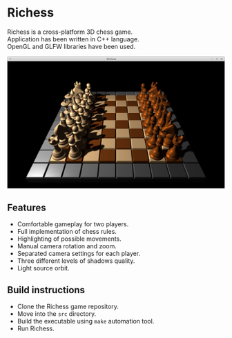 # Richess
Richess is a cross-platform 3D chess game.<br />
Application has been written in C++ language.<br />
OpenGL and GLFW libraries have been used.<br />

![Screenshot](docs/images/screenshot.png)

## Features

* Comfortable gameplay for two players.
* Full implementation of chess rules.
* Highlighting of possible movements.
* Manual camera rotation and zoom.
* Separated camera settings for each player.
* Three different levels of shadows quality.
* Light source orbit.

## Build instructions

* Clone the Richess game repository.
* Move into the `src` directory.
* Build the executable using `make` automation tool.
* Run Richess.
